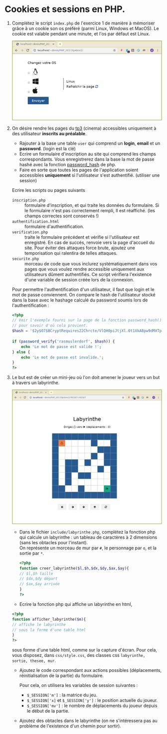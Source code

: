 
#  Cookies et sessions en PHP.


1.  Complétez le script `index.php` de l'exercice 1 de manière à
    mémoriser grâce à un cookie son os préféré (parmi Linux, Windows et
    MacOS). Le cookie est valable pendant une minute, et l'os par
    défaut est Linux.

    ![](./img/cookie.png)


2.  On désire rendre les pages du [tp3](./tp3) (cinema) accessibles
    uniquement à des utilisateur **inscrits au préalable**.

    -  Rajouter à la base une table `user` qui comprend un **login**,
        **email** et un **password**. (login est la clé)
    -  Ecrire un formulaire d'inscription au site qui comprend les
        champs correspondants. Vous enregistrerez dans la base la mot de
        passe hashé avec la fonction
        [password\_hash](http://php.net/manual/fr/function.password-hash.php)
        de php.
    -  Faire en sorte que toutes les pages de l'application soient
        accessibles **uniquement** si l'utilisateur s'est authentifié.
        (utiliser une session)

    Ecrire les scripts ou pages suivants
    <dl>
	<dt><code>inscription.php</code></dt>
    <dd>formulaire d'inscription, et qui traite les données du formulaire.
    Si le formulaire n'est pas correctement rempli, Il est réaffiché.
    (les champs correctes sont conservés !)</dd>
    <dt><code>authentification.html</code></dt>
    <dd>formulaire d'authentification.</dd>
    <dt><code>verification.php</code></dt>
    <dd>traite le formulaire précédent et vérifie si l'utilisateur est
    enregistré. En cas de succés, renvoie vers la page d'accueil du
    site. Pour éviter des attaques force brute, ajoutez une
    temporisation qui ralentira de telles attaques.</dd>
    <dt><code>securite.php</code></dt>
    <dd>morceau de code que vous inclurez systématiquement dans vos pages
    que vous voulez rendre accessible uniquement aux utilisateurs dûment
    authentifiés. Ce script vérifiera l'existence d'une variable de
    session créée lors de la connexion.</dd>
    </dl>
    Pour permettre l'authentification d'un utilisateur, il faut que
    login et le mot de passe conviennent. On compare le hash de
    l'utilisateur stocké dans la base avec le hashage calculé du
    password soumis lors de l'authentification :  

	```php
	<?php
	// Voir l'exemple fourni sur la page de la fonction password_hash()
	// pour savoir d'où cela provient.
	$hash = '$2y$07$BCryptRequires22Chrcte/VlQH0piJtjXl.0t1XkA8pw9dMXTpOq';

	if (password_verify('rasmuslerdorf', $hash)) {
		echo 'Le mot de passe est valide !';
	} else {
		echo 'Le mot de passe est invalide.';
	}
	?>
	```

3.  Le but est de créer un mini-jeu où l'on doit amener le joueur vers
    un but à travers un labyrinthe.

    ![](./img/lab.png)

    - Dans le fichier `include/labyrinthe.php`, complétez la fonction
      php qui calcule un labyrinthe : un tableau de caractères à 2
      dimensions (sans les obtacles pour l'instant).  
      On représente un morceau de mur par `#`, le personnage par `o`, et la sortie par `*`.
      ```php
	  <?php
	  function creer_labyrinthe($l,$h,$dx,$dy,$ax,$ay){
	  // $l,$h taille
	  // $dx,$dy départ
	  // $ax,$ay arrivée
	  }
	  ?>
	  ```
    - Ecrire la fonction php qui affiche un labyrinthe en html,
     ```php
	 <?php
	 function afficher_labyrinthe($m){
	 // affiche le labyrinthe
	 // sous la forme d'une table html
	 }
	 ?>
	 ```

     sous forme d'une table html, comme sur la capture d'écran.
     Pour cela, vous disposez, dans `css/style.css`, des classes css
        `labyrinthe, sortie, thesee, mur`.

    - Ajoutez le code correspondant aux actions possibles
        (déplacements, réinitialisation de la partie) du formulaire.

      Pour cela, on utilisera les variables de session suivantes :

        - `$_SESSION['m']` : la matrice du jeu.
        - `$_SESSION['x]` et `$_SESSION['y']` : le position actuelle
            du joueur.
        - `$_SESSION['mv']` : le nombre de déplacements du joueur
           depuis le début de la partie.

    - Ajoutez des obtacles dans le labyrinthe (on ne s'intéressera
        pas au problème de l'existence d'un chemin pour sortir).


